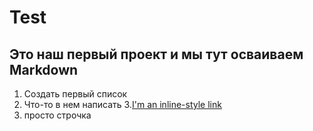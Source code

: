 # Test

## Это наш первый проект и мы тут осваиваем Markdown

1. Создать первый список
2. Что-то в нем написать
3.[I'm an inline-style link](https://myitacademy.ru/edu/course/view.php?id=5&section=2)
4. просто строчка
